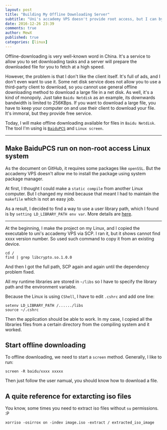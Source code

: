 ```yaml
---
layout: post
title: "Building My Offline Downloading Server"
subtitle: "Uni's accademy VPS doesn't provide root access, but I can bypass it :P"
date: 2016-12-26 23:39
comments: true
author: MewX
published: true
categories: [linux]
---
```


Offline-downloading is very well-known word in China. It's a service to allow you to set downloading tasks and a server will prepare the downloaded file for you to fetch at a high speed.

However, the problem is that I don't like the client itself. It's full of ads, and I don't even want to use it. Some net disk service does not allow you to use a third-party client to download, so you cannot use general offline downloading method to download a large file in a net disk. As well, it's a kind of monopoly. Just take `Baidu Netdisk` as an example, its downwards bandwidth is limited to 256KBps. If you want to download a large file, you have to keep your computer on and use their client to download your file. It's immoral, but they provide free service.

Today, I will make offline downloading available for files in `Baidu Netdisk`. The tool I'm using is [`BaiduPCS`](https://github.com/GangZhuo/BaiduPCS) and `Linux screen`.

----

## Make BaiduPCS run on non-root access Linux system

As the document on GitHub, it requires some packages like `openSSL`. But the accademy VPS doesn't allow me to install the package using system package manager.

At first, I thought I could make a `static compile` from another Linux computer. But I changed my mind because that meant I had to maintain the `makefile` which is not an easy job.

As a result, I decided to find a way to use a user library path, which I found is by `setting LD_LIBRARY_PATH env var`. More details are [here](http://www.tldp.org/HOWTO/Program-Library-HOWTO/).

----

At the beginning, I make the project on my Linux, and I copied the executable to uni's accademy VPS via SCP. I ran it, but it shows cannot find xxxx version number. So used such command to copy it from an existing device.

    cd /
    find | grep libcrypto.so.1.0.0

And then I got the full path, SCP again and again until the dependency problem fixed.

All my runtime libraries are stored in `~/libs` so I have to specify the library path and the environment variable.

Because the Linux is using `CShell`, I have to edit `.cshrc` and add one line:

    setenv LD_LIBRARY_PATH /....../libs
    source ~/.cshrc

Then the application should be able to work. In my case, I copied all the libraries files from a certain directory from the compiling system and it worked.

## Start offline downloading

To offline downloading, we need to start a `screen` method. Generally, I like to run:

    screen -R baidu/xxxx xxxxx

Then just follow the user namual, you should know how to download a file.

## A quite reference for extarcting iso files

You know, some times you need to extract iso files without `su` permissions. :P

    xorriso -osirrox on -indev image.iso -extract / extracted_iso_image


